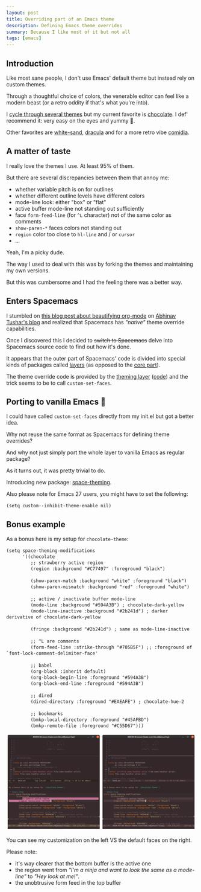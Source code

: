 ```yaml
---
layout: post
title: Overriding part of an Emacs theme
description: Defining Emacs theme overrides
summary: Because I like most of it but not all
tags: [emacs]
---
```



## Introduction

Like most sane people, I don't use Emacs' default theme but instead rely on custom themes.

Through a thoughtful choice of colors, the venerable editor can feel like a modern beast (or a retro oddity if that's what you're into).

I [cycle through several themes](https://github.com/p3r7/prf-theme) but my current favorite is [chocolate](https://github.com/SavchenkoValeriy/emacs-chocolate-theme). I def' recommend it: very easy on the eyes and yummy 🍫.

Other favorites are [white-sand](https://github.com/mswift42/white-sand-theme), [dracula](https://github.com/dracula/emacs) and for a more retro vibe [comidia](https://github.com/emacs-jp/replace-colorthemes).


## A matter of taste

I really love the themes I use. At least 95% of them.

But there are several discrepancies between them that annoy me:
 - whether variable pitch is on for outlines
 - whether different outline levels have different colors
 - mode-line look: either "box" or "flat"
 - active buffer mode-line not standing out sufficiently
 - face `form-feed-line` (for `^L` character) not of the same color as comments
 - `show-paren-*` faces colors not standing out
 - `region` color too close to `hl-line` and / or `cursor`
 - ...

Yeah, I'm a picky dude.

The way I used to deal with this was by forking the themes and maintaining my own versions.

But this was cumbersome and I had the feeling there was a better way.


## Enters Spacemacs

I stumbled on [this blog post about beautifying org-mode](https://lepisma.xyz/2017/10/28/ricing-org-mode/) on [Abhinav Tushar's blog](https://lepisma.xyz/) and realized that Spacemacs has _"native"_ theme override capabilities.

Once I discovered this I decided to ~~switch to Spacemacs~~ delve into Spacemacs source code to find out how it's done.

It appears that the outer part of Spacemacs' code is divided into special kinds of packages called [layers](https://www.spacemacs.org/layers/LAYERS.html) (as opposed to the [core part](https://github.com/syl20bnr/spacemacs/tree/master/core)).

The theme override code is provided by the [theming layer](https://www.spacemacs.org/layers/+themes/theming/README.html) ([code](https://github.com/syl20bnr/spacemacs/tree/master/layers/%2Bthemes/theming)) and the trick seems to be to call `custom-set-faces`.


## Porting to vanilla Emacs 🍦

I could have called `custom-set-faces` directly from my init.el but got a better idea.

Why not reuse the same format as Spacemacs for defining theme overrides?

And why not just simply port the whole layer to vanilla Emacs as regular package?

As it turns out, it was pretty trivial to do.

Introducing new package: [space-theming](https://github.com/p3r7/space-theming).

Also please note for Emacs 27 users, you might have to set the following:

```emacs-lisp
(setq custom--inhibit-theme-enable nil)
```

## Bonus example

As a bonus here is my setup for `chocolate-theme`:

```emacs-lisp
(setq space-theming-modifications
      '((chocolate
         ;; strawberry active region
         (region :background "#C77497" :foreground "black")

         (show-paren-match :background "white" :foreground "black")
         (show-paren-mismatch :background "red" :foreground "white")

         ;; active / inactivate buffer mode-line
         (mode-line :background "#594A3B") ; chocolate-dark-yellow
         (mode-line-inactive :background "#2b241d") ; darker derivative of chocolate-dark-yellow

         (fringe :background "#2b241d") ; same as mode-line-inactive

         ;; ^L are comments
         (form-feed-line :strike-through "#705B5F") ;; :foreground of `font-lock-comment-delimiter-face'

         ;; babel
         (org-block :inherit default)
         (org-block-begin-line :foreground "#594A3B")
         (org-block-end-line :foreground "#594A3B")

         ;; dired
         (dired-directory :foreground "#EAEAFE") ; chocolate-hue-2

         ;; bookmarks
         (bmkp-local-directory :foreground "#45AFBD")
         (bmkp-remote-file :foreground "#C55D67")))
```

![chocolate theme overrides](/assets/img/emacs-chocolate-theme-overrides.png)

You can see my customization on the left VS the default faces on the right.

Please note:

 - it's way clearer that the bottom buffer is the active one
 - the region went from _"I'm a ninja and want to look the same as a mode-line"_ to _"Hey look at me!"_.
 - the unobtrusive form feed in the top buffer
